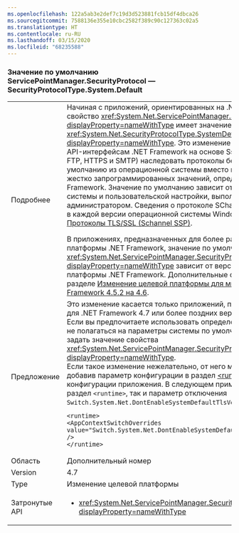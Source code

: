 ```yaml
---
ms.openlocfilehash: 122a5ab3e2def7c19d3d523881fcb15df4dbca26
ms.sourcegitcommit: 7588136e355e10cbc2582f389c90c127363c02a5
ms.translationtype: HT
ms.contentlocale: ru-RU
ms.lasthandoff: 03/15/2020
ms.locfileid: "68235588"
---
```

### <a name="default-value-of-servicepointmanagersecurityprotocol-is-securityprotocoltypesystemdefault"></a>Значение по умолчанию ServicePointManager.SecurityProtocol — SecurityProtocolType.System.Default

|   |   |
|---|---|
|Подробнее|Начиная с приложений, ориентированных на .NET Framework 4.7, свойство <xref:System.Net.ServicePointManager.SecurityProtocol?displayProperty=nameWithType> имеет значение <xref:System.Net.SecurityProtocolType.SystemDefault?displayProperty=nameWithType>. Это изменение позволяет сетевым API-интерфейсам .NET Framework на основе SslStream (таких как FTP, HTTPS и SMTP) наследовать протоколы безопасности по умолчанию из операционной системы вместо использования жестко запрограммированных значений, определенных в .NET Framework. Значение по умолчанию зависит от операционной системы и пользовательской настройки, выполненной системным администратором. Сведения о протоколе SChannel по умолчанию в каждой версии операционной системы Windows см. в разделе [Протоколы TLS/SSL (Schannel SSP)](https://docs.microsoft.com/windows/desktop/SecAuthN/protocols-in-tls-ssl--schannel-ssp-).</p>В приложениях, предназначенных для более ранних версий платформы .NET Framework, значение по умолчанию свойства <xref:System.Net.ServicePointManager.SecurityProtocol?displayProperty=nameWithType> зависит от версии целевой платформы .NET Framework. Дополнительные сведения см. в разделе [Изменение целевой платформы для миграции с .NET Framework 4.5.2 на 4.6](~/docs/framework/migration-guide/retargeting/4.5.2-4.6.md#networking).|
|Предложение|Это изменение касается только приложений, предназначенных для .NET Framework 4.7 или более поздних версий. <br>Если вы предпочитаете использовать определенный протокол, а не полагаться на параметры системы по умолчанию, можно явно задать значение свойства <xref:System.Net.ServicePointManager.SecurityProtocol?displayProperty=nameWithType>.<br>Если такое изменение нежелательно, от него можно отказаться, добавив параметр конфигурации в раздел [\<runtime>](~/docs/framework/configure-apps/file-schema/runtime/runtime-element.md) файла конфигурации приложения. В следующем примере показан как раздел <code>&lt;runtime&gt;</code>, так и параметр отключения <code>Switch.System.Net.DontEnableSystemDefaultTlsVersions</code>:<pre><code class="lang-xml">&lt;runtime&gt;&#13;&#10;&lt;AppContextSwitchOverrides value=&quot;Switch.System.Net.DontEnableSystemDefaultTlsVersions=true&quot; /&gt;&#13;&#10;&lt;/runtime&gt;&#13;&#10;</code></pre>|
|Область|Дополнительный номер|
|Version|4.7|
|Type|Изменение целевой платформы|
|Затронутые API|<ul><li><xref:System.Net.ServicePointManager.SecurityProtocol?displayProperty=nameWithType></li></ul>|
